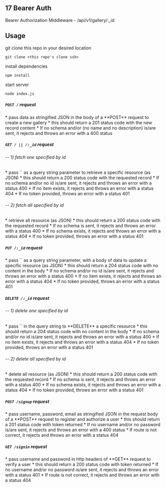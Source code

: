 ## 17 Bearer Auth

Bearer Authorization Middleware - /api/v1/gallery/:_id

## Usage

git clone this repo in your desired location
```
git clone <this repo's clone ssh>
```
install dependencies
```
npm install
```
start server
```
node index.js
```

##### `POST /` request

<Valid input>
  * pass data as stringified JSON in the body of a **POST** request to create a new gallery
  * this should return a 201 status code with the new record content

<Invalid input>
  * If no schema and/or (no name and no description) is/are sent, it rejects and throws an error with a 400 status

##### `GET / || /:_id` request

###### -- 1) fetch one specified by id
<Valid input>
  * pass `<uuid>` as a query string parameter to retrieve a specific resource (as JSON)
  * this should return a 200 status code with the requested record

<Invalid input>
  * If no schema and/or no id is/are sent, it rejects and throws an error with a status 400
  * If no item exists, it rejects and throws an error with a status 404
  * If no token provided, throws an error with a status 401

###### -- 2) fetch all specified by id
<Valid input>
  * retrieve all resource (as JSON)
  * this should return a 200 status code with the requested record

<Invalid input>
  * If no schema is sent, it rejects and throws an error with a status 400
  * If no schema exists, it rejects and throws an error with a status 404
  * If no token provided, throws an error with a status 401

##### `PUT /:_id` request

<Valid input>
  * pass `<uuid>` as a query string parameter, with a body of data to update a specific resource (as JSON)
  * this should return a 204 status code with no content in the body

<Invalid input>
  * If no schema and/or no id is/are sent, it rejects and throws an error with a status 400
  * If no item exists, it rejects and throws an error with a status 404
  * If no token provided, throws an error with a status 401

##### `DELETE /:_id` request

###### -- 1) delete one specified by id
<Valid input>
  * pass `<uuid>` in the query string to **DELETE** a specific resource
  * this should return a 204 status code with no content in the body

<Invalid input>
  * If no schema and/or no id is/are sent, it rejects and throws an error with a status 400
  * If no item exists, it rejects and throws an error with a status 404
  * If no token provided, throws an error with a status 401

###### -- 2) delete all specified by id
<Valid input>
  * delete all resource (as JSON)
  * this should return a 200 status code with the requested record

<Invalid input>
  * If no schema is sent, it rejects and throws an error with a status 400
  * If no schema exists, it rejects and throws an error with a status 404
  * If no token provided, throws an error with a status 401


##### `POST /signup` request

<Valid request>
  * pass username, password, email as stringified JSON in the request body of a **POST** request to register and authorize a user
  * this should return a 201 status code with token returned

<Invalid request>
  * If no username and/or no password is/are sent, it rejects and throws an error with a 400 status
  * If route is not correct, it rejects and throws an error with a status 404

##### `GET /signin` request

<Valid request>
  * pass username and password in http headers of **GET** request to verify a user
  * this should return a 200 status code with token returned

<Invalid request>
  * If no username and/or no password is/are sent, it rejects and throws an error with a status 401
  * If route is not correct, it rejects and throws an error with a status 404

